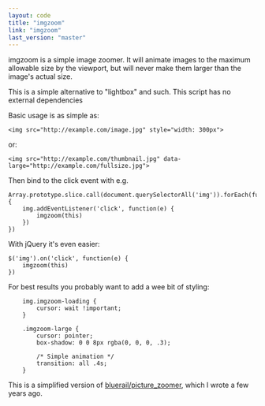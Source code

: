 ```yaml
---
layout: code
title: "imgzoom"
link: "imgzoom"
last_version: "master"
---
```


imgzoom is a simple image zoomer. It will animate images to the maximum
allowable size by the viewport, but will never make them larger than the
image's actual size.

This is a simple alternative to "lightbox" and such. This script has no
external dependencies

Basic usage is as simple as:

	<img src="http://example.com/image.jpg" style="width: 300px">

or:

	<img src="http://example.com/thumbnail.jpg" data-large="http://example.com/fullsize.jpg">

Then bind to the click event with e.g.

	Array.prototype.slice.call(document.querySelectorAll('img')).forEach(function(img) {
		img.addEventListener('click', function(e) {
			imgzoom(this)
		})
	})

With jQuery it's even easier:

	$('img').on('click', function(e) {
		imgzoom(this)
	})

For best results you probably want to add a wee bit of styling:

		img.imgzoom-loading {
			cursor: wait !important;
		}

		.imgzoom-large {
			cursor: pointer;
			box-shadow: 0 0 8px rgba(0, 0, 0, .3);

			/* Simple animation */
			transition: all .4s;
		}


This is a simplified version of
[bluerail/picture_zoomer](https://github.com/bluerail/picture_zoomer), which I
wrote a few years ago.
